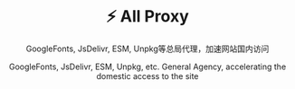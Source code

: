 <div align="center">

# ⚡ All Proxy

GoogleFonts, JsDelivr, ESM, Unpkg等总局代理，加速网站国内访问

GoogleFonts, JsDelivr, ESM, Unpkg, etc. General Agency, accelerating the domestic access to the site

</div>